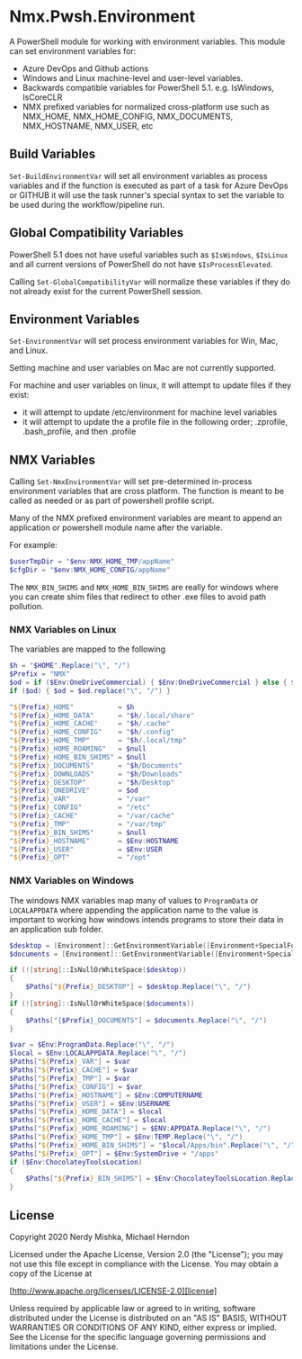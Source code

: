 # Nmx.Pwsh.Environment

A PowerShell module for working with environment variables.  This module
can set environment variables for:

- Azure DevOps and Github actions
- Windows and Linux machine-level and user-level variables.
- Backwards compatible variables for PowerShell 5.1. e.g. IsWindows, IsCoreCLR
- NMX prefixed variables for normalized cross-platform use such as
  NMX_HOME, NMX_HOME_CONFIG, NMX_DOCUMENTS, NMX_HOSTNAME, NMX_USER, etc

## Build Variables

`Set-BuildEnvironmentVar` will set all environment variables as process variables
and if the function is executed as part of a task for Azure DevOps or GITHUB
it will use the task runner's special syntax to set the variable to be used
during the workflow/pipeline run.

## Global Compatibility Variables

PowerShell 5.1 does not have useful variables such as `$IsWindows`, `$IsLinux` and
all current versions of PowerShell do not have `$IsProcessElevated`.

Calling `Set-GlobalCompatibilityVar` will normalize these variables if they do
not already exist for the current PowerShell session.

## Environment Variables

`Set-EnvironmentVar` will set process environment variables for Win, Mac, and
Linux.

Setting machine and user variables on Mac are not currently supported.

For machine and user variables on linux, it will attempt to update files
if they exist:

- it will attempt to update /etc/environment for machine level variables
- it will attempt to update the a profile file in the following order; .zprofile,
  .bash_profile, and then .profile

## NMX Variables

Calling `Set-NmxEnvironmentVar` will set pre-determined in-process environment
variables that are cross platform.  The function is meant to be called as needed
or as part of powershell profile script.

Many of the NMX prefixed environment variables are meant to append an application
or powershell module name after the variable.

For example:

```powershell
$userTmpDir = "$env:NMX_HOME_TMP/appName"
$cfgDir = "$env:NMX_HOME_CONFIG/appName"
```

The `NMX_BIN_SHIMS` and `NMX_HOME_BIN_SHIMS` are really for windows where you can
create shim files that redirect to other .exe files to avoid path pollution.

### NMX Variables on Linux

The variables are mapped to the following

```powershell
$h = "$HOME".Replace("\", "/")
$Prefix = "NMX"
$od = if ($Env:OneDriveCommercial) { $Env:OneDriveCommercial } else { $Env:OneDrive }
if ($od) { $od = $od.replace("\", "/") }

"${Prefix}_HOME"           = $h
"${Prefix}_HOME_DATA"      = "$h/.local/share"
"${Prefix}_HOME_CACHE"     = "$h/.cache"
"${Prefix}_HOME_CONFIG"    = "$h/.config"
"${Prefix}_HOME_TMP"       = "$h/.local/tmp"
"${Prefix}_HOME_ROAMING"   = $null
"${Prefix}_HOME_BIN_SHIMS" = $null
"${Prefix}_DOCUMENTS"      = "$h/Documents"
"${Prefix}_DOWNLOADS"      = "$h/Downloads"
"${Prefix}_DESKTOP"        = "$h/Desktop"
"${Prefix}_ONEDRIVE"       = $od
"${Prefix}_VAR"            = "/var"
"${Prefix}_CONFIG"         = "/etc"
"${Prefix}_CACHE"          = "/var/cache"
"${Prefix}_TMP"            = "/var/tmp"
"${Prefix}_BIN_SHIMS"      = $null
"${Prefix}_HOSTNAME"       = $Env:HOSTNAME
"${Prefix}_USER"           = $Env:USER
"${Prefix}_OPT"            = "/opt"
```

### NMX Variables on Windows

The windows NMX variables map many of values to `ProgramData` or `LOCALAPPDATA`
where appending the application name to the value is important to working how
windows intends programs to store their data in an application sub folder.

```powershell
$desktop = [Environment]::GetEnvironmentVariable([Environment+SpecialFolder]::Desktop)
$documents = [Environment]::GetEnvironmentVariable([Environment+SpecialFolder]::MyDocuments)

if (![string]::IsNullOrWhiteSpace($desktop))
{
    $Paths["${Prefix}_DESKTOP"] = $desktop.Replace("\", "/")
}
if (![string]::IsNullOrWhiteSpace($documents))
{
    $Paths["{$Prefix}_DOCUMENTS"] = $documents.Replace("\", "/")
}

$var = $Env:ProgramData.Replace("\", "/")
$local = $Env:LOCALAPPDATA.Replace("\", "/")
$Paths["${Prefix}_VAR"] = $var
$Paths["${Prefix}_CACHE"] = $var
$Paths["${Prefix}_TMP"] = $var
$Paths["${Prefix}_CONFIG"] = $var
$Paths["${Prefix}_HOSTNAME"] = $Env:COMPUTERNAME
$Paths["${Prefix}_USER"] = $Env:USERNAME
$Paths["${Prefix}_HOME_DATA"] = $local
$Paths["${Prefix}_HOME_CACHE"] = $local
$Paths["${Prefix}_HOME_ROAMING"] = $ENV:APPDATA.Replace("\", "/")
$Paths["${Prefix}_HOME_TMP"] = $Env:TEMP.Replace("\", "/")
$Paths["${Prefix}_HOME_BIN_SHIMS"] = "$local/Apps/bin".Replace("\", "/")
$Paths["${Prefix}_OPT"] = $Env:SystemDrive + "/apps"
if ($Env:ChocolateyToolsLocation)
{
    $Paths["${Prefix}_BIN_SHIMS"] = $Env:ChocolateyToolsLocation.Replace("\", "/")
}
```

## License

Copyright 2020 Nerdy Mishka, Michael Herndon

Licensed under the Apache License, Version 2.0 (the "License");
you may not use this file except in compliance with the License.
You may obtain a copy of the License at

  [http://www.apache.org/licenses/LICENSE-2.0][license]

Unless required by applicable law or agreed to in writing, software
distributed under the License is distributed on an "AS IS" BASIS,
WITHOUT WARRANTIES OR CONDITIONS OF ANY KIND, either express or implied.
See the License for the specific language governing permissions and
limitations under the License.

[license]: http://www.apache.org/licenses/LICENSE-2.0
